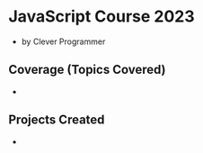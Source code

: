 # JavaScript Course 2023
- by Clever Programmer

## Coverage (Topics Covered)
- 

## Projects Created
- 